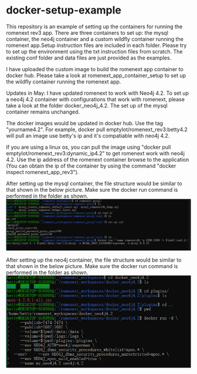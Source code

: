 # docker-setup-example
This repository is an example of setting up the containers for running the romenext rev3 app. There are three containers to set up: the mysql container, the neo4j container and a custom wildfly container running the romenext app.Setup instruction files are included in each folder. Please try to set up the environment using the txt instruction files from scratch. The existing conf folder and data files are just provided as the examples. 

I have uploaded the custom image to build the romenext app container to docker hub. Please take a look at romenext_app_container_setup to set up the wildfly container running the romenext app. 

Updates in May:
I have updated romenext to work with Neo4j 4.2. To set up a neo4j 4.2 container with configurations that work with romenext, please take a look at the folder docker_neo4j_4.2. The set up of the mysql container remains unchanged. 

The docker images would be updated in docker hub. Use the tag "yourname4.2". For example, docker pull emptylot/romenext_rev3:betty4.2 will pull an image use betty's ip and it's compatiable with neo4j 4.2. 

If you are using a linux os, you can pull the image using "docker pull emptylot/romenext_rev3:dynamic_ip4.2" to get romenext work with neo4j 4.2. Use the ip address of the romenext container browse to the application (You can obtain the ip of the container by using the command "docker inspect romenext_app_rev3"). 


After setting up the mysql container, the file structure would be similar to that shown in the below picture. Make sure the docker run command is performed in the folder as shown. 
![alt text](https://github.com/bettyYHchen/docker-setup-example/blob/main/docker_mysql%20setup.PNG)

After setting up the neo4j container, the file structure would be similar to that shown in the below picture. Make sure the docker run command is performed in the folder as shown. 
![alt text](https://github.com/bettyYHchen/docker-setup-example/blob/main/docker_neo4j4.2%20setup.PNG)
